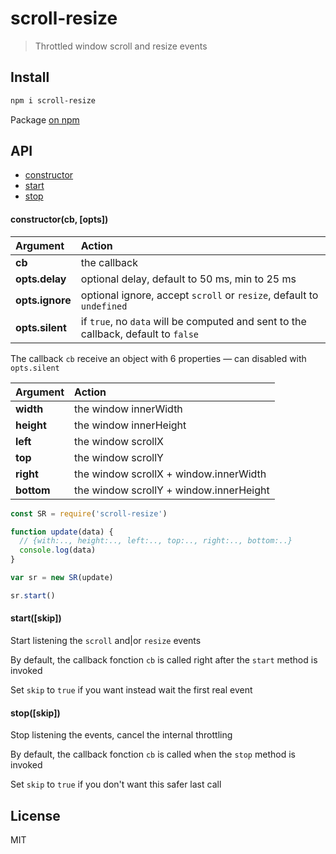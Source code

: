 # scroll-resize

> Throttled window scroll and resize events

## Install

```bash
npm i scroll-resize
```

Package [on npm](https://www.npmjs.com/package/scroll-resize)

## API

* [constructor](#constructorcb-opts)
* [start](#startskip)
* [stop](#stopskip)

#### constructor(cb, [opts])

| Argument | Action |
| :------ | :------- |
| **cb** | the callback |
| **opts.delay** | optional delay, default to 50 ms, min to 25 ms |
| **opts.ignore** | optional ignore, accept `scroll` or `resize`, default to `undefined` |
| **opts.silent** | if `true`, no `data` will be computed and sent to the callback, default to `false` |

The callback `cb` receive an object with 6 properties — can disabled with `opts.silent`

| Argument | Action |
| :------ | :------- |
| **width** | the window innerWidth |
| **height** | the window innerHeight |
| **left** | the window scrollX |
| **top** | the window scrollY |
| **right** | the window scrollX + window.innerWidth |
| **bottom** | the window scrollY + window.innerHeight |

```js
const SR = require('scroll-resize')

function update(data) {
  // {with:.., height:.., left:.., top:.., right:.., bottom:..}
  console.log(data)
}

var sr = new SR(update)

sr.start()
```

#### start([skip])

Start listening the `scroll` and|or `resize` events

By default, the callback fonction `cb` is called right after the `start` method is invoked

Set `skip` to `true` if you want instead wait the first real event

#### stop([skip])

Stop listening the events, cancel the internal throttling

By default, the callback fonction `cb` is called when the `stop` method is invoked

Set `skip` to `true` if you don't want this safer last call

## License

MIT
